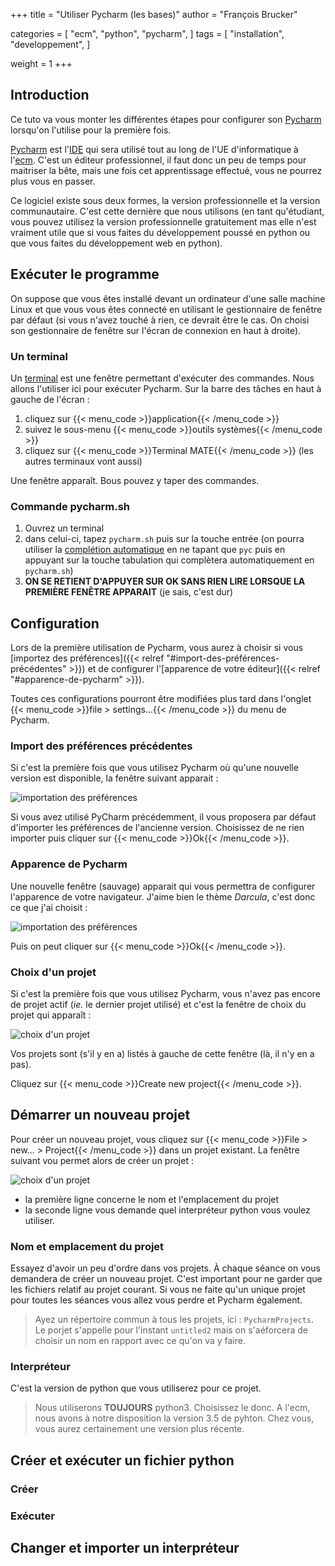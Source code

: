+++
title = "Utiliser Pycharm (les bases)"
author = "François Brucker"

categories = [
    "ecm",
    "python",
    "pycharm",
]
tags = [
    "installation",
    "developpement",
]

weight = 1
+++


## Introduction


Ce tuto va vous monter les différentes étapes pour configurer son [Pycharm](https://www.jetbrains.com/pycharm/) lorsqu'on l'utilise pour la première fois.

[Pycharm](https://www.jetbrains.com/pycharm/) est l'[IDE](https://fr.wikipedia.org/wiki/Environnement_de_développement) qui sera utilisé tout au long de l'UE d'informatique à l'[ecm](https://www.centrale-marseille.fr). C'est un éditeur professionnel, il faut donc un peu de temps pour maitriser la bête, mais une fois cet apprentissage effectué, vous ne pourrez plus vous en passer.

Ce logiciel existe sous deux formes, la version professionnelle et la version communautaire. C'est cette dernière que nous utilisons (en tant qu'étudiant, vous pouvez utilisez la version professionnelle gratuitement mas elle n'est vraiment utile que si vous faites du développement poussé en python ou que vous faites du développement web en python).


## Exécuter le programme

On suppose que vous êtes installé devant un ordinateur d'une salle machine Linux et que vous vous êtes connecté en utilisant le gestionnaire de fenêtre par défaut (si vous n'avez touché à rien, ce devrait être le cas. On choisi son gestionnaire de fenêtre sur l'écran de connexion en haut à droite).

### Un terminal

Un [terminal](https://fr.wikipedia.org/wiki/Shell_Unix) est une fenêtre permettant d'exécuter des commandes. Nous allons l'utiliser ici pour exécuter Pycharm.  Sur la barre des tâches en haut à gauche de l'écran :

  1. cliquez sur {{< menu_code >}}application{{< /menu_code >}} 
  2. suivez le sous-menu {{< menu_code >}}outils systèmes{{< /menu_code >}} 
  3. cliquez sur {{< menu_code >}}Terminal MATE{{< /menu_code >}}  (les autres terminaux vont aussi) 
      

Une fenêtre apparaît. Bous pouvez y taper des commandes.

### Commande pycharm.sh      
   
  1. Ouvrez un terminal 
  2. dans celui-ci, tapez `pycharm.sh` puis sur la touche entrée (on pourra utiliser la [complétion automatique](https://ensiwiki.ensimag.fr/index.php?title=Trucs_et_astuces_Unix#Compl.C3.A9tion_automatique_avec_TAB) en ne tapant que `pyc` puis en appuyant sur la touche tabulation qui complètera automatiquement en `pycharm.sh`)
  3. **ON SE RETIENT D'APPUYER SUR OK SANS RIEN LIRE LORSQUE LA PREMIÈRE FENÊTRE APPARAIT** (je sais, c'est dur)
  

## Configuration  

Lors de la première utilisation de Pycharm, vous aurez à choisir si vous [importez des préférences]({{< relref "#import-des-préférences-précédentes" >}}) et de configurer l'[apparence de votre éditeur]({{< relref "#apparence-de-pycharm" >}}). 

Toutes ces configurations pourront être modifiées plus tard dans l'onglet {{< menu_code >}}file > settings...{{< /menu_code >}} du menu de Pycharm.
### Import des préférences précédentes

Si c'est la première fois que vous utilisez Pycharm où qu'une nouvelle version est disponible, la fenêtre suivant apparait :

![importation des préférences](/img/pycharm/prefs/import_old_settings.jpg#center)


Si vous avez utilisé PyCharm précédemment, il vous proposera par défaut d'importer les préférences de l'ancienne version. Choisissez de ne rien importer puis cliquer sur {{< menu_code >}}Ok{{< /menu_code >}}.

### Apparence de Pycharm

Une nouvelle fenêtre (sauvage) apparait qui vous permettra de configurer l'apparence de votre navigateur. J'aime bien le thème *Darcula*, c'est donc ce que j'ai choisit :

![importation des préférences](/img/pycharm/prefs/prefs.jpg#center)

Puis on peut cliquer sur {{< menu_code >}}Ok{{< /menu_code >}}. 

### Choix d'un projet

Si c'est la première fois que vous utilisez Pycharm, vous n'avez pas encore de projet actif (*ie.* le dernier projet utilisé) et c'est la fenêtre de choix du projet qui apparaît : 

![choix d'un projet](/img/pycharm/fenetre_demarrage_normal.jpg)

Vos projets sont (s'il y en a) listés à gauche de cette fenêtre (là, il n'y en a pas).

Cliquez sur {{< menu_code >}}Create new project{{< /menu_code >}}. 


## Démarrer un nouveau projet


Pour créer un nouveau projet, vous cliquez sur {{< menu_code >}}File > new... > Project{{< /menu_code >}} dans un projet existant. La fenêtre suivant vou permet alors de créer un projet : 

![choix d'un projet](/img/pycharm/create_project.jpg)

 - la première ligne concerne le nom et l'emplacement du projet
 - la seconde ligne vous demande quel interpréteur python vous voulez utiliser.


### Nom et emplacement du projet

Essayez d'avoir un peu d'ordre dans vos projets. À chaque séance on vous demandera de créer un nouveau projet. C'est important pour ne garder que les fichiers relatif au projet courant. Si vous ne faite qu'un unique projet pour toutes les séances vous allez vous perdre et Pycharm également. 



> Ayez un répertoire commun à tous les projets, ici : `PycharmProjects`. Le porjet s'appelle pour l'instant `untitled2` mais on s'aéforcera de choisir un nom en rapport avec ce qu'on va y faire.

### Interpréteur

C'est la version de python que vous utiliserez pour ce projet.

> Nous utiliserons **TOUJOURS** python3. Choisissez le donc. A l'ecm, nous avons à notre disposition la version 3.5 de pyhton. Chez vous, vous aurez certainement une version plus récente.


## Créer et exécuter un fichier python

### Créer

### Exécuter




## Changer et importer un interpréteur


